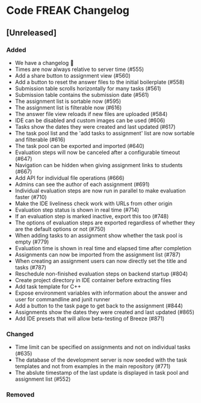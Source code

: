 # Code FREAK Changelog

## [Unreleased]
### Added
* We have a changelog :tada:
* Times are now always relative to server time (#555)
* Add a share button to assignment view (#560)
* Add a button to reset the answer files to the initial boilerplate (#558)
* Submission table scrolls horizontally for many tasks (#561)
* Submission table contains the submission date (#561)
* The assignment list is sortable now (#595)
* The assignment list is filterable now (#616)
* The answer file view reloads if new files are uploaded (#584)
* IDE can be disabled and custom images can be used (#606)
* Tasks show the dates they were created and last updated (#617)
* The task pool list and the 'add tasks to assignment' list are now sortable and filterable (#616)
* The task pool can be exported and imported (#640)
* Evaluation steps will now be canceled after a configurable timeout (#647)
* Navigation can be hidden when giving assignment links to students (#667)
* Add API for individual file operations (#666)
* Admins can see the author of each assignment (#691)
* Individual evaluation steps are now run in parallel to make evaluation faster (#710)
* Make the IDE liveliness check work with URLs from other origin
* Evaluation step status is shown in real time (#714)
* If an evaluation step is marked inactive, export this too (#748)
* The options of evaluation steps are exported regardless of whether they are the default options or not (#750)
* When adding tasks to an assignment show whether the task pool is empty (#779)
* Evaluation time is shown in real time and elapsed time after completion
* Assignments can now be imported from the assignment list (#787)
* When creating an assignment users can now directly set the title and tasks (#787)
* Reschedule non-finished evaluation steps on backend startup (#804)
* Create project directory in IDE container before extracting files
* Add task template for C++
* Expose environment variables with information about the answer and user for commandline and junit runner
* Add a button to the task page to get back to the assignment (#844)
* Assignments show the dates they were created and last updated (#865)
* Add IDE presets that will allow beta-testing of Breeze (#871)

### Changed
* Time limit can be specified on assignments and not on individual tasks (#635)
* The database of the development server is now seeded with the task templates and not from examples in the main repository (#771)
* The abslute timestamp of the last update is displayed in task pool and assignment list (#552)
### Removed
